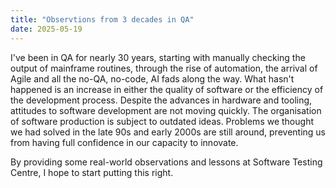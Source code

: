 ```yaml
---
title: "Observtions from 3 decades in QA"
date: 2025-05-19
---
```

I've been in QA for nearly 30 years, starting with manually checking the output of mainframe routines, through the rise of automation, the arrival of Agile and all the no-QA, no-code, AI fads along the way.
What hasn't happened is an increase in either the quality of software or the efficiency of the development process. 
Despite the advances in hardware and tooling, attitudes to software development are not moving quickly. 
The organisation of software production is subject to outdated ideas. Problems we thought we had solved in the late 90s and early 2000s are still around, preventing us from having full confidence in our capacity to innovate.

By providing some real-world observations and lessons at Software Testing Centre, I hope to start putting this right.
